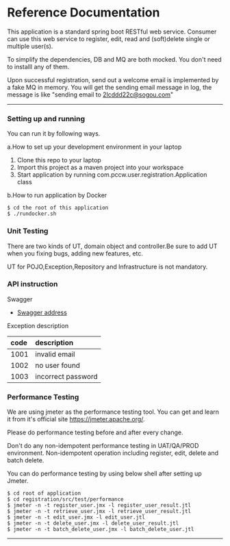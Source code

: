 # Reference Documentation

This application is a standard spring boot RESTful web service.
Consumer can use this web service to register, edit, read and (soft)delete single or multiple user(s).

To simplify the dependencies, DB and MQ are both mocked. You don't need to installl any of them.

Upon successful registration, send out a welcome email is implemented by a fake MQ in memory. 
You will get the sending email message in log, the message is like "sending email to 2lcddd22c@sogou.com"


****

### Setting up and running 

You can run it by following ways.

a.How to set up your development environment in your laptop
1. Clone this repo to your laptop
2. Import this project as a maven project into your workspace
3. Start application by running com.pccw.user.registration.Application class 

b.How to run application by Docker
 
```
$ cd the root of this application
$ ./rundocker.sh
```


### Unit Testing
There are two kinds of UT, domain object and controller.Be sure to add UT when you fixing bugs, adding new features, etc.

UT for POJO,Exception,Repository and Infrastructure is not mandatory.


### API instruction

Swagger 
* [Swagger address](http://localhost:8080/register/swagger-ui/index.html)

Exception description

|  code   | description  |
| :-----| :----- |
| 1001  | invalid email |
| 1002  | no user found |
| 1003  | incorrect password |


### Performance Testing

We are using jmeter as the performance testing tool. You can get and learn it from it's official site https://jmeter.apache.org/.

Please do performance testing before and after every change.

Don't do any non-idempotent performance testing in UAT/QA/PROD environment.
Non-idempotent operation including register, edit, delete and batch delete.

You can do performance testing by using below shell after setting up Jmeter.

```
$ cd root of application
$ cd registration/src/test/performance
$ jmeter -n -t register_user.jmx -l register_user_result.jtl
$ jmeter -n -t retrieve_user.jmx -l retrieve_user_result.jtl
$ jmeter -n -t edit_user.jmx -l edit_user.jtl
$ jmeter -n -t delete_user.jmx -l delete_user_result.jtl
$ jmeter -n -t batch_delete_user.jmx -l batch_delete_user.jtl

```


****


